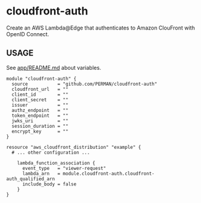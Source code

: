 # cloudfront-auth

Create an AWS Lambda@Edge that authenticates to Amazon ClouFront with OpenID Connect.

## USAGE

See [app/README.md](app/README.md) about variables.

```
module "cloudfront-auth" {
  source           = "github.com/PERMAN/cloudfront-auth"
  cloudfront_url   = ""
  client_id        = ""
  client_secret    = ""
  issuer           = ""
  authz_endpoint   = ""
  token_endpoint   = ""
  jwks_uri         = ""
  session_duration = ""
  encrypt_key      = ""
}

resource "aws_cloudfront_distribution" "example" {
  # ... other configuration ...

    lambda_function_association {
      event_type   = "viewer-request"
      lambda_arn   = module.cloudfront-auth.cloudfront-auth_qualified_arn
      include_body = false
    }
}

```

